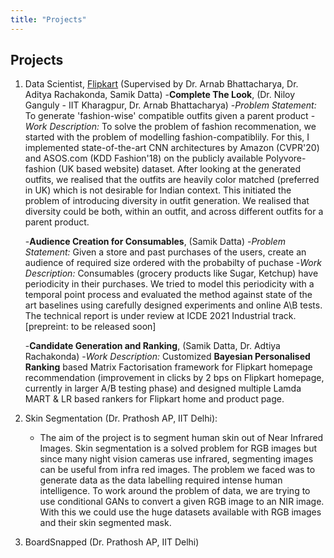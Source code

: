 ```yaml
---
title: "Projects"
---
```

<head>
  <!-- Global site tag (gtag.js) - Google Analytics -->
<script async src="https://www.googletagmanager.com/gtag/js?id=G-2QHSF0Q5FG"></script>
<script>
  window.dataLayer = window.dataLayer || [];
  function gtag(){dataLayer.push(arguments);}
  gtag('js', new Date());

  gtag('config', 'G-2QHSF0Q5FG');
</script>
</head>

## Projects

1. Data Scientist, [Flipkart](https://www.flipkart.com/) (Supervised by Dr. Arnab Bhattacharya, Dr. Aditya Rachakonda, Samik Datta)
	-**Complete The Look**,	(Dr. Niloy Ganguly - IIT Kharagpur, Dr. Arnab Bhattacharya)
		-*Problem Statement:* To generate 'fashion-wise' compatible outfits given a parent product
		-*Work Description:* To solve the problem of fashion recommenation, we started with the problem of modelling fashion-compatiblily. For this, I implemented state-of-the-art CNN architectures by Amazon (CVPR'20) and ASOS.com (KDD Fashion'18) on the publicly available Polyvore-fashion (UK based website) dataset. After looking at the generated outfits, we realised that the outfits are heavily color matched (preferred in UK) which is not desirable for Indian context. This initiated the problem of introducing diversity in outfit generation. We realised that diversity could be both, within an outfit, and across different outfits for a parent product. 
		
	-**Audience Creation for Consumables**,	(Samik Datta)
		-*Problem Statement:* Given a store and past purchases of the users, create an audience of required size ordered with the probabilty of puchase
		-*Work Description:* Consumables (grocery products like Sugar, Ketchup) have periodicity in their purchases. We tried to model this periodicity with a temporal point process and evaluated the method against state of the art baselines using carefully designed experiments and online A\B tests. The technical report is under review at ICDE 2021 Industrial track. [prepreint: to be released soon]
		
	-**Candidate Generation and Ranking**, (Samik Datta, Dr. Adtiya Rachakonda)
		-*Work Description:* Customized **Bayesian Personalised Ranking** based Matrix Factorisation framework for Flipkart homepage recommendation (improvement in clicks by 2 bps on Flipkart homepage, currently in larger A/B testing phase) and designed multiple Lamda MART & LR based rankers for Flipkart home and product page.
	

1. Skin Segmentation (Dr. Prathosh AP, IIT Delhi):
	- The aim of the project is to segment human skin out of Near Infrared Images. Skin segmentation is a solved problem for RGB images but since many night vision cameras use infrared, segmenting images can be useful from infra red images. The problem we faced was to generate data as the data labelling required intense human intelligence. 
	To work around the problem of data, we are trying to use conditional GANs to convert a given RGB image to an NIR image. With this we could use the huge datasets available with RGB images and their skin segmented mask.

2. BoardSnapped (Dr. Prathosh AP, IIT Delhi)


